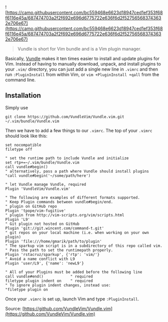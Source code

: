 ![https://camo.githubusercontent.com/bc559468e6623d18947ced1ef353f68f6116e45a/687474703a2f2f692e696d6775722e636f6d2f527565683743632e706e67](https://camo.githubusercontent.com/bc559468e6623d18947ced1ef353f68f6116e45a/687474703a2f2f692e696d6775722e636f6d2f527565683743632e706e67)

> Vundle is short for Vim bundle and is a Vim plugin manager.

Basically, [Vundle](https://github.com/VundleVim/Vundle.vim) makes it ten times easier to install and update plugins for Vim.
Instead of having to manually download, unpack, and install plugins to your ```.vim/```
directory, you can just add a single new line in ```.vimrc``` and then run 
```:PluginInstall``` from within Vim, or ```vim +PluginInstall +qall``` from the 
command line.

## Installation

Simply use 

```git clone https://github.com/VundleVim/Vundle.vim.git ~/.vim/bundle/Vundle.vim```

Then we have to add a few things to our ```.vimrc```. The top of your ```.vimrc``` 
should look like this:

```
set nocompatible              
filetype off                  

" set the runtime path to include Vundle and initialize
set rtp+=~/.vim/bundle/Vundle.vim
call vundle#begin()
" alternatively, pass a path where Vundle should install plugins
"call vundle#begin('~/some/path/here')

" let Vundle manage Vundle, required
Plugin 'VundleVim/Vundle.vim'

" The following are examples of different formats supported.
" Keep Plugin commands between vundle#begin/end.
" plugin on GitHub repo
Plugin 'tpope/vim-fugitive'
" plugin from http://vim-scripts.org/vim/scripts.html
Plugin 'L9'
" Git plugin not hosted on GitHub
Plugin 'git://git.wincent.com/command-t.git'
" git repos on your local machine (i.e. when working on your own plugin)
Plugin 'file:///home/gmarik/path/to/plugin'
" The sparkup vim script is in a subdirectory of this repo called vim.
" Pass the path to set the runtimepath properly.
Plugin 'rstacruz/sparkup', {'rtp': 'vim/'}
" Avoid a name conflict with L9
Plugin 'user/L9', {'name': 'newL9'}

" All of your Plugins must be added before the following line
call vundle#end()            " required
filetype plugin indent on    " required
" To ignore plugin indent changes, instead use:
"filetype plugin on
```

Once your ```.vimrc``` is set up, launch Vim and type ```:PluginInstall```.

Source: [https://github.com/VundleVim/Vundle.vim](https://github.com/VundleVim/Vundle.vim)
